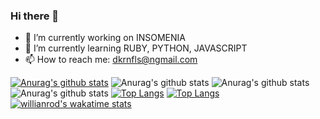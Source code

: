 ### Hi there 👋

<!--
**woobottle/woobottle** is a ✨ _special_ ✨ repository because its `README.md` (this file) appears on your GitHub profile.

Here are some ideas to get you started:

- 🔭 I’m currently working on ...
- 🌱 I’m currently learning ...
- 👯 I’m looking to collaborate on ...
- 🤔 I’m looking for help with ...
- 💬 Ask me about ...
- 📫 How to reach me: ...
- 😄 Pronouns: ...
- ⚡ Fun fact: ...
-->


- 🔭 I’m currently working on INSOMENIA
- 🌱 I’m currently learning RUBY, PYTHON, JAVASCRIPT
- 📫 How to reach me: dkrnfls@ngmail.com

[![Anurag's github stats](https://github-readme-stats.vercel.app/api?username=woobottle)](https://github.com/anuraghazra/github-readme-stats)
![Anurag's github stats](https://github-readme-stats.vercel.app/api?username=woobottle&count_private=true)
![Anurag's github stats](https://github-readme-stats.vercel.app/api?username=woobottle&show_icons=true)
![Anurag's github stats](https://github-readme-stats.vercel.app/api?username=woobottle&show_icons=true&theme=dracula)
[![Top Langs](https://github-readme-stats.vercel.app/api/top-langs/?username=woobottle)](https://github.com/anuraghazra/github-readme-stats)
[![Top Langs](https://github-readme-stats.vercel.app/api/top-langs/?username=woobottle&layout=compact)](https://github.com/anuraghazra/github-readme-stats)
[![willianrod's wakatime stats](https://github-readme-stats.vercel.app/api/wakatime?username=woobottle&layout=compact)](https://github.com/anuraghazra/github-readme-stats)
